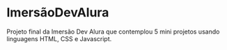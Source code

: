 # ImersãoDevAlura

Projeto final da Imersão Dev Alura que contemplou 5 mini projetos usando linguagens HTML, CSS e Javascript.
